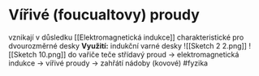 # Vířivé (foucualtovy) proudy
vznikají v důsledku [[Elektromagnetická indukce]]
charakteristické pro dvourozměrné desky
**Využití:** indukční varné desky
![[Sketch 2 2.png]]
![[Sketch 10.png]]
do vařiče teče střídavý proud -> elektromagnetická indukce -> vířivé proudy -> zahřátí nádoby (kovové)
#fyzika 
